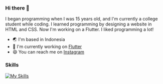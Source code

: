 ### Hi there 👋

I began programming when I was 15 years old, and I'm currently a college student while coding. I learned programming by designing a website in HTML and CSS. Now I'm working on a Flutter. I liked programming a lot!

- :earth_asia: I'm based in Indonesia
- :rocket: I'm currently working on [Flutter](http://https://flutter.dev/)
- :smile: You can reach me on [Instagram](https://www.instagram.com/darhaidar_/)

### Skills
[![My Skills](https://skills.thijs.gg/icons?i=flutter,html,css,php,python,figma&theme=dark)](https://skills.thijs.gg)
